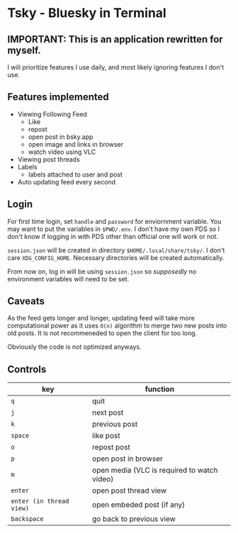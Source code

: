 # Tsky - Bluesky in Terminal

## IMPORTANT: This is an application rewritten for myself.

I will prioritize features I use daily, and most likely ignoring features I
don't use.

## Features implemented

- Viewing Following Feed
    - Like
    - repost
    - open post in bsky.app
    - open image and links in browser
    - watch video using VLC
- Viewing post threads
- Labels
    - labels attached to user and post
- Auto updating feed every second

## Login

For first time login, set `handle` and `password` for enviornment variable. You
may want to put the variables in `$PWD/.env`. I don't have my own PDS so I
don't know if logging in with PDS other than official one will work or not.

`session.json` will be created in directory `$HOME/.local/share/tsky/`. I don't
care `XDG_CONFIG_HOME`. Necessary directories will be created automatically.

From now on, log in will be using `session.json` so _supposedly_ no environment
variables will need to be set.

## Caveats

As the feed gets longer and longer, updating feed will take more computational
power as it uses `O(n)` algorithm to merge two new posts into old posts. It is
not recommeneded to open the client for too long.

Obviously the code is not optimized anyways.

## Controls

| key | function |
| - | - |
| `q` | quit |
| `j` | next post |
| `k` | previous post |
| `space` | like post |
| `o` | repost post |
| `p` | open post in browser |
| `m` | open media (VLC is required to watch video) |
| `enter` | open post thread view |
| `enter (in thread view)` | open embeded post (if any) |
| `backspace` | go back to previous view |
